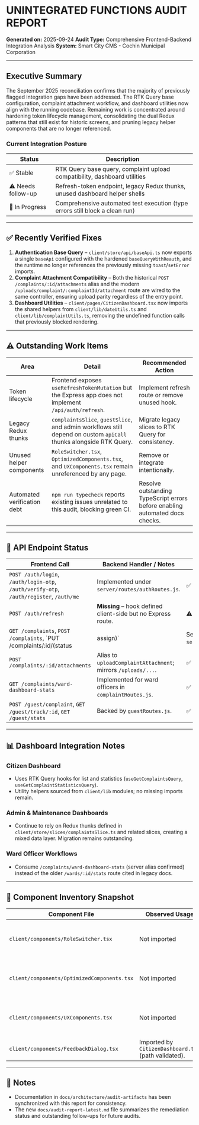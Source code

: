 # UNINTEGRATED FUNCTIONS AUDIT REPORT

**Generated on:** 2025-09-24
**Audit Type:** Comprehensive Frontend-Backend Integration Analysis
**System:** Smart City CMS - Cochin Municipal Corporation

---

## Executive Summary

The September 2025 reconciliation confirms that the majority of previously flagged integration gaps have been addressed. The RTK Query base configuration, complaint attachment workflow, and dashboard utilities now align with the running codebase. Remaining work is concentrated around hardening token lifecycle management, consolidating the dual Redux patterns that still exist for historic screens, and pruning legacy helper components that are no longer referenced.

### Current Integration Posture

| Status            | Description                                                                 |
| ----------------- | --------------------------------------------------------------------------- |
| ✅ Stable         | RTK Query base query, complaint upload compatibility, dashboard utilities    |
| ⚠️ Needs follow-up | Refresh-token endpoint, legacy Redux thunks, unused dashboard helper shells |
| 🧪 In Progress    | Comprehensive automated test execution (type errors still block a clean run) |

---

## ✅ Recently Verified Fixes

1. **Authentication Base Query** – `client/store/api/baseApi.ts` now exports a single `baseApi` configured with the hardened `baseQueryWithReauth`, and the runtime no longer references the previously missing `toast`/`setError` imports.
2. **Complaint Attachment Compatibility** – Both the historical `POST /complaints/:id/attachments` alias and the modern `/uploads/complaint/:complaintId/attachment` route are wired to the same controller, ensuring upload parity regardless of the entry point.
3. **Dashboard Utilities** – `client/pages/CitizenDashboard.tsx` now imports the shared helpers from `client/lib/dateUtils.ts` and `client/lib/complaintUtils.ts`, removing the undefined function calls that previously blocked rendering.

---

## ⚠️ Outstanding Work Items

| Area                          | Detail                                                                                                          | Recommended Action |
| ----------------------------- | ---------------------------------------------------------------------------------------------------------------- | ------------------ |
| Token lifecycle               | Frontend exposes `useRefreshTokenMutation` but the Express app does not implement `/api/auth/refresh`.          | Implement refresh route or remove unused hook. |
| Legacy Redux thunks           | `complaintsSlice`, `guestSlice`, and admin workflows still depend on custom `apiCall` thunks alongside RTK Query.| Migrate legacy slices to RTK Query for consistency. |
| Unused helper components      | `RoleSwitcher.tsx`, `OptimizedComponents.tsx`, and `UXComponents.tsx` remain unreferenced by any page.           | Remove or integrate intentionally. |
| Automated verification debt   | `npm run typecheck` reports existing issues unrelated to this audit, blocking green CI.                          | Resolve outstanding TypeScript errors before enabling automated docs checks. |

---

## 🔗 API Endpoint Status

| Frontend Call                                         | Backend Handler / Notes                                         | Status |
| ----------------------------------------------------- | ---------------------------------------------------------------- | ------ |
| `POST /auth/login`, `/auth/login-otp`, `/auth/verify-otp`, `/auth/register`, `/auth/me` | Implemented under `server/routes/authRoutes.js`.                 | ✅     |
| `POST /auth/refresh`                                  | **Missing** – hook defined client-side but no Express route.      | ⚠️     |
| `GET /complaints`, `POST /complaints`, `PUT /complaints/:id/(status|assign)` | Served by `server/routes/complaintRoutes.js`.                    | ✅     |
| `POST /complaints/:id/attachments`                    | Alias to `uploadComplaintAttachment`; mirrors `/uploads/...`.     | ✅     |
| `GET /complaints/ward-dashboard-stats`                | Implemented for ward officers in `complaintRoutes.js`.           | ✅     |
| `POST /guest/complaint`, `GET /guest/track/:id`, `GET /guest/stats` | Backed by `guestRoutes.js`.                                      | ✅     |

---

## 📊 Dashboard Integration Notes

### Citizen Dashboard
- Uses RTK Query hooks for list and statistics (`useGetComplaintsQuery`, `useGetComplaintStatisticsQuery`).
- Utility helpers sourced from `client/lib` modules; no missing imports remain.

### Admin & Maintenance Dashboards
- Continue to rely on Redux thunks defined in `client/store/slices/complaintsSlice.ts` and related slices, creating a mixed data layer. Migration remains outstanding.

### Ward Officer Workflows
- Consume `/complaints/ward-dashboard-stats` (server alias confirmed) instead of the older `/wards/:id/stats` route cited in legacy docs.

---

## 🧩 Component Inventory Snapshot

| Component File                            | Observed Usage | Notes |
| ----------------------------------------- | -------------- | ----- |
| `client/components/RoleSwitcher.tsx`      | Not imported   | Candidate for removal or documented usage. |
| `client/components/OptimizedComponents.tsx` | Not imported | Legacy placeholder retained from earlier audits. |
| `client/components/UXComponents.tsx`      | Not imported   | Legacy placeholder retained from earlier audits. |
| `client/components/FeedbackDialog.tsx`    | Imported by `CitizenDashboard.tsx` (path validated). | Active |

---

## 📝 Notes

- Documentation in `docs/architecture/audit-artifacts` has been synchronized with this report for consistency.
- The new `docs/audit-report-latest.md` file summarizes the remediation status and outstanding follow-ups for future audits.
